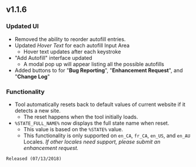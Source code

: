 ## v1.1.6

### Updated UI

* Removed the ability to reorder autofill entries.
* Updated *Hover Text* for each autofill Input Area
    * Hover text updates after each keystroke
* "Add Autofill" interface updated
    * A modal pop up will appear listing all the possible autofills
* Added buttons to for "**Bug Reporting**", "**Enhancement Request**", and "**Change Log**"

### Functionality

* Tool automatically resets back to default values of current website if it detects a new site.
    * The reset happens when the tool initially loads.
* ``%STATE_FULL_NAME%`` now displays the full state name when reset.
    * This value is based on the ``%STATE%`` value.
    * This functionality is only supported on ``en_CA``, ``fr_CA``, ``en_US``, and ``en_AU`` Locales.  *If other locales need support, please submit an enhancement request.*

``Released (07/13/2018)``